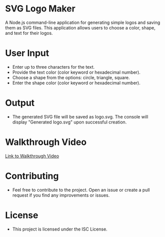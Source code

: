 # SVG Logo Maker

A Node.js command-line application for generating simple logos and saving them as SVG files. This application allows users to choose a color, shape, and text for their logos.

# User Input
- Enter up to three characters for the text.
- Provide the text color (color keyword or hexadecimal number).
- Choose a shape from the options: circle, triangle, square.
- Enter the shape color (color keyword or hexadecimal number).

# Output
- The generated SVG file will be saved as logo.svg. The console will display "Generated logo.svg" upon successful creation.

# Walkthrough Video
[Link to Walkthrough Video](https://drive.google.com/file/d/1p9jbz0vPART12GXQiCCQ3ex9pa4c6GLz/view)

# Contributing
- Feel free to contribute to the project. Open an issue or create a pull request if you find any improvements or issues.

# License
- This project is licensed under the ISC License.
